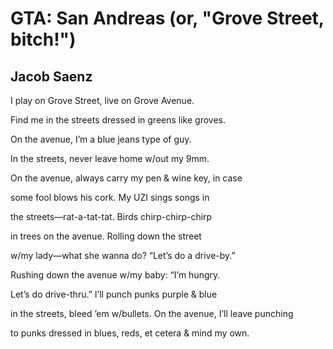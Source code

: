# GTA: San Andreas (or, "Grove Street, bitch!")
## Jacob Saenz
I play on Grove Street,
live on Grove Avenue.

Find me in the streets dressed
in greens like groves.

On the avenue, I’m a blue
jeans type of guy.

In the streets, never leave
home w/out my 9mm.

On the avenue, always carry
my pen & wine key, in case

some fool blows his cork.
My UZI sings songs in

the streets—rat-a-tat-tat.
Birds chirp-chirp-chirp

in trees on the avenue.
Rolling down the street

w/my lady—what she wanna do?
“Let’s do a drive-by.”

Rushing down the avenue
w/my baby: “I’m hungry.

Let’s do drive-thru.”
I’ll punch punks purple & blue

in the streets, bleed ’em w/bullets.
On the avenue, I’ll leave punching

to punks dressed in blues, reds,
et cetera & mind my own.
